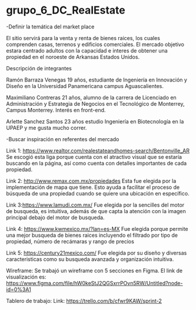 # grupo_6_DC_RealEstate

-Definir la temática del market place

El sitio servirá para la venta y renta de bienes raices, los cuales comprenden casas, terrenos y edificios comerciales.
El mercado objetivo estara centrado adultos con la capacidad e interes de obtener una propiedad en el noroeste de Arkansas Estados Unidos.

Descripción de integrantes

Ramón Barraza Venegas 19 años, estudiante de Ingeniería en Innovación y Diseño en la Universidad Panamericana campus Aguascalientes.

Maximiliano Contreras 21 años, alumno de la carrera de Licenciado en Administración y Estrategia de Negocios en el Tecnológico de Monterrey, Campus Monterrey. Interés en front-end.

Arlette Sanchez Santos 23 años estudio Ingeniería en Biotecnología en la UPAEP y me gusta mucho correr.

-Buscar inspiración en referentes del mercado

Link 1: https://www.realtor.com/realestateandhomes-search/Bentonville_AR
Se escogió esta liga porque cuenta con el atractivo visual que se estaría buscando en la página, así como cuenta con detalles importantes de cada propiedad.

Link 2: http://www.remax.com.mx/propiedades 
Esta fue elegida por la implementación de mapa que tiene. Esto ayuda a facilitar el proceso de búsqueda de una propiedad cuando se quiere una ubicación en específico.

Link 3:https://www.lamudi.com.mx/
Fue elegida por la sencilles del motor de busqueda, es intuitiva, además de que capta la atención con la imagen principal debajo del motor de busqueda.

Link 4: https://www.kwmexico.mx/?lan=es-MX
Fue elegida porque permite una mejor busqueda de bienes raices incluyendo el filtrado por tipo de propiedad, número de recámaras y rango de precios

Link 5: https://century21mexico.com/ 
Fue elegida por su diseño y diversas caracteristicas como su busqueda avanzada y organización intuitiva.

Wireframe:
Se trabajó un wireframe con 5 secciones en Figma. El link de visualización es: https://www.figma.com/file/hW0keStJ2QGSxrrPOvn5RW/Untitled?node-id=0%3A1

Tablero de trabajo:
Link: https://trello.com/b/cfwr9KAW/sprint-2
